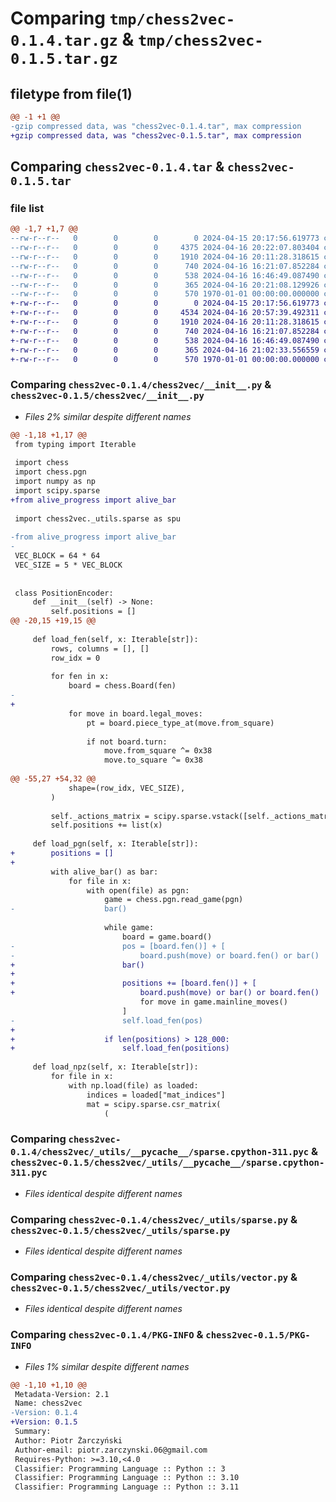# Comparing `tmp/chess2vec-0.1.4.tar.gz` & `tmp/chess2vec-0.1.5.tar.gz`

## filetype from file(1)

```diff
@@ -1 +1 @@
-gzip compressed data, was "chess2vec-0.1.4.tar", max compression
+gzip compressed data, was "chess2vec-0.1.5.tar", max compression
```

## Comparing `chess2vec-0.1.4.tar` & `chess2vec-0.1.5.tar`

### file list

```diff
@@ -1,7 +1,7 @@
--rw-r--r--   0        0        0        0 2024-04-15 20:17:56.619773 chess2vec-0.1.4/README.md
--rw-r--r--   0        0        0     4375 2024-04-16 20:22:07.803404 chess2vec-0.1.4/chess2vec/__init__.py
--rw-r--r--   0        0        0     1910 2024-04-16 20:11:28.318615 chess2vec-0.1.4/chess2vec/_utils/__pycache__/sparse.cpython-311.pyc
--rw-r--r--   0        0        0      740 2024-04-16 16:21:07.852284 chess2vec-0.1.4/chess2vec/_utils/sparse.py
--rw-r--r--   0        0        0      538 2024-04-16 16:46:49.087490 chess2vec-0.1.4/chess2vec/_utils/vector.py
--rw-r--r--   0        0        0      365 2024-04-16 20:21:08.129926 chess2vec-0.1.4/pyproject.toml
--rw-r--r--   0        0        0      570 1970-01-01 00:00:00.000000 chess2vec-0.1.4/PKG-INFO
+-rw-r--r--   0        0        0        0 2024-04-15 20:17:56.619773 chess2vec-0.1.5/README.md
+-rw-r--r--   0        0        0     4534 2024-04-16 20:57:39.492311 chess2vec-0.1.5/chess2vec/__init__.py
+-rw-r--r--   0        0        0     1910 2024-04-16 20:11:28.318615 chess2vec-0.1.5/chess2vec/_utils/__pycache__/sparse.cpython-311.pyc
+-rw-r--r--   0        0        0      740 2024-04-16 16:21:07.852284 chess2vec-0.1.5/chess2vec/_utils/sparse.py
+-rw-r--r--   0        0        0      538 2024-04-16 16:46:49.087490 chess2vec-0.1.5/chess2vec/_utils/vector.py
+-rw-r--r--   0        0        0      365 2024-04-16 21:02:33.556559 chess2vec-0.1.5/pyproject.toml
+-rw-r--r--   0        0        0      570 1970-01-01 00:00:00.000000 chess2vec-0.1.5/PKG-INFO
```

### Comparing `chess2vec-0.1.4/chess2vec/__init__.py` & `chess2vec-0.1.5/chess2vec/__init__.py`

 * *Files 2% similar despite different names*

```diff
@@ -1,18 +1,17 @@
 from typing import Iterable
 
 import chess
 import chess.pgn
 import numpy as np
 import scipy.sparse
+from alive_progress import alive_bar
 
 import chess2vec._utils.sparse as spu
 
-from alive_progress import alive_bar
-
 VEC_BLOCK = 64 * 64
 VEC_SIZE = 5 * VEC_BLOCK
 
 
 class PositionEncoder:
     def __init__(self) -> None:
         self.positions = []
@@ -20,15 +19,15 @@
 
     def load_fen(self, x: Iterable[str]):
         rows, columns = [], []
         row_idx = 0
 
         for fen in x:
             board = chess.Board(fen)
-
+            
             for move in board.legal_moves:
                 pt = board.piece_type_at(move.from_square)
 
                 if not board.turn:
                     move.from_square ^= 0x38
                     move.to_square ^= 0x38
 
@@ -55,27 +54,32 @@
             shape=(row_idx, VEC_SIZE),
         )
 
         self._actions_matrix = scipy.sparse.vstack([self._actions_matrix, mat])
         self.positions += list(x)
 
     def load_pgn(self, x: Iterable[str]):
+        positions = []
+        
         with alive_bar() as bar:
             for file in x:
                 with open(file) as pgn:
                     game = chess.pgn.read_game(pgn)
-                    bar()
 
                     while game:
                         board = game.board()
-                        pos = [board.fen()] + [
-                            board.push(move) or board.fen() or bar()
+                        bar()
+                        
+                        positions += [board.fen()] + [
+                            board.push(move) or bar() or board.fen()
                             for move in game.mainline_moves()
                         ]
-                        self.load_fen(pos)
+                        
+                    if len(positions) > 128_000:
+                        self.load_fen(positions)
 
     def load_npz(self, x: Iterable[str]):
         for file in x:
             with np.load(file) as loaded:
                 indices = loaded["mat_indices"]
                 mat = scipy.sparse.csr_matrix(
                     (
```

### Comparing `chess2vec-0.1.4/chess2vec/_utils/__pycache__/sparse.cpython-311.pyc` & `chess2vec-0.1.5/chess2vec/_utils/__pycache__/sparse.cpython-311.pyc`

 * *Files identical despite different names*

### Comparing `chess2vec-0.1.4/chess2vec/_utils/sparse.py` & `chess2vec-0.1.5/chess2vec/_utils/sparse.py`

 * *Files identical despite different names*

### Comparing `chess2vec-0.1.4/chess2vec/_utils/vector.py` & `chess2vec-0.1.5/chess2vec/_utils/vector.py`

 * *Files identical despite different names*

### Comparing `chess2vec-0.1.4/PKG-INFO` & `chess2vec-0.1.5/PKG-INFO`

 * *Files 1% similar despite different names*

```diff
@@ -1,10 +1,10 @@
 Metadata-Version: 2.1
 Name: chess2vec
-Version: 0.1.4
+Version: 0.1.5
 Summary: 
 Author: Piotr Żarczyński
 Author-email: piotr.zarczynski.06@gmail.com
 Requires-Python: >=3.10,<4.0
 Classifier: Programming Language :: Python :: 3
 Classifier: Programming Language :: Python :: 3.10
 Classifier: Programming Language :: Python :: 3.11
```

